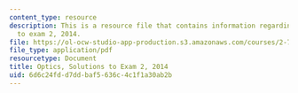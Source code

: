 ```yaml
---
content_type: resource
description: This is a resource file that contains information regarding optics solutions
  to exam 2, 2014.
file: https://ol-ocw-studio-app-production.s3.amazonaws.com/courses/2-71-optics-spring-2014/6d6c24fdd7ddbaf5636c4c1f1a30ab2b_MIT2_71S14_s14_quiz2_sols.pdf
file_type: application/pdf
resourcetype: Document
title: Optics, Solutions to Exam 2, 2014
uid: 6d6c24fd-d7dd-baf5-636c-4c1f1a30ab2b
---
```

